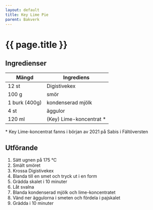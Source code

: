 ```yaml
---
layout: default
title: Key Lime Pie
parent: Bakverk
---
```


# {{ page.title }}

## Ingredienser

Mängd|Ingrediens
------------ | -------------
12 st|Digistivekex
100 g|smör
1 burk (400g)|kondenserad mjölk
4 st|äggulor
120 ml| (Key) Lime-koncentrat *

\* Key Lime-koncentrat fanns i början av 2021 på Sabis i Fältöversten

## Utförande
1. Sätt ugnen på 175 ℃
1. Smält smöret
2. Krossa Digistivekex
3. Blanda till en smet och tryck ut i en form
4. Grädda skalet i 10 minuter
5. Låt svalna
6. Blanda kondenserad mjölk och lime-koncentratet
7. Vänd ner äggulorna i smeten och fördela i pajskalet
8. Grädda i 10 minuter
